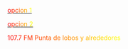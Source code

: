 


<p>
<p>
<a href="http://giss.tv:8001/guerrillaradio.ogg"><div><font color="#ff0000">o</font><font color="#ff2000">p</font><font color="#ff4000">c</font><font color="#ff5f00">i</font><font color="#ff7f00">o</font><font color="#ffaa00">n</font><font color="#ffd400"> </font><font color="#ffff00">1</font></div></a>
<p>
<p>
<a href="https://guerrillaradio.github.io/prendelaradio/"><div><font color="#ff0000">o</font><font color="#ff2000">p</font><font color="#ff4000">c</font><font color="#ff5f00">i</font><font color="#ff7f00">o</font><font color="#ffaa00">n</font><font color="#ffd400"> </font><font color="#ffff00">2</font></div></a>
<p>
<p>
<div><font color="#ff0000">1</font><font color="#ff0700">0</font><font color="#ff0e00">7</font><font color="#ff1500">.</font><font color="#ff1c00">7</font><font color="#ff2300"> </font><font color="#ff2a00">F</font><font color="#ff3100">M</font><font color="#ff3800"> </font><font color="#ff4000">P</font><font color="#ff4700">u</font><font color="#ff4e00">n</font><font color="#ff5500">t</font><font color="#ff5c00">a</font><font color="#ff6300"> </font><font color="#ff6a00">d</font><font color="#ff7100">e</font><font color="#ff7800"> </font><font color="#ff7f00">l</font><font color="#ff8600">o</font><font color="#ff8d00">b</font><font color="#ff9400">o</font><font color="#ff9b00">s</font><font color="#ffa300"> </font><font color="#ffaa00">y</font><font color="#ffb100"> </font><font color="#ffb800">a</font><font color="#ffbf00">l</font><font color="#ffc600">r</font><font color="#ffcd00">e</font><font color="#ffd400">d</font><font color="#ffdb00">e</font><font color="#ffe300">d</font><font color="#ffea00">o</font><font color="#fff100">r</font><font color="#fff800">e</font><font color="#ffff00">s</font></div>
<p>
<p>
